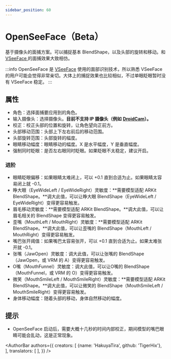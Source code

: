 ```yaml
---
sidebar_position: 60
---
```


# OpenSeeFace（Beta）

基于摄像头的面捕方案。可以捕捉基本 BlendShape，以及头部的旋转和移动。和 [VSeeFace ](https://www.vseeface.icu/)的面捕效果大致相仿。

:::info
OpenSeeFace 是 [VSeeFace](https://www.vseeface.icu/) 使用的面部识别技术，所以熟悉 VSeeFace 的用户可能会觉得非常亲切。大体上的捕捉效果也比较相似，不过单眼眨眼暂时没有 VSeeFace 稳定。
:::

## 属性

* 角色：选择面捕要应用到的角色。
* 输入摄像头：选择摄像头。**目前不支持 IP 摄像头（例如** [**DroidCam**](https://play.google.com/store/apps/details?id=com.dev47apps.droidcam\&hl=en\_US\&gl=US\&pli=1)**）。**
* 校正：校正头部的位置和旋转，让角色望向正前方。
* 头部移动范围：头部上下左右前后的移动范围。
* 头部旋转范围：头部旋转的幅度。
* 眼睛移动幅度：眼睛移动的幅度。X 是水平幅度，Y 是垂直幅度。
* 强制同时眨眼：是否左右眼同时眨眼。如果眨眼不太稳定，建议开启。&#x20;

### 进阶

* 眼睛眨眼偏移：如果眼睛太难闭上，可以 +0.1 直到合适为止。如果眼睛太容易闭上就 -0.1。
* 睁大眼（EyeWideLeft / EyeWideRight）灵敏度：**需要模型适配 ARKit BlendShape。**调大此值，可以让睁大眼 BlendShape（EyeWideLeft / EyeWideRight）变得更容易触发。
* 眉毛移动灵敏度：**需要模型适配 ARKit BlendShape。**调大此值，可以让眉毛相关的 BlendShape 变得更容易触发。
* 歪嘴（MouthLeft / MouthRight）灵敏度：**需要模型适配 ARKit BlendShape。**调大此值，可以让歪嘴的 BlendShape（MouthLeft / MouthRight）变得更容易触发。
* 嘴巴张开阈值：如果嘴巴太容易张开，可以 +0.1 直到合适为止。如果太难张开就 -0.1。
* 张嘴（JawOpen）灵敏度：调大此值，可以让张嘴的 BlendShape（JawOpen，或 VRM 的 A）变得更容易触发。
* O嘴（MouthFunnel）灵敏度：调大此值，可以让O嘴的 BlendShape（MouthFunnel，或 VRM 的 O）变得更容易触发。
* 微笑（MouthSmileLeft / MouthSmileRight）灵敏度：**需要模型适配 ARKit BlendShape。**调大此值，可以让微笑的 BlendShape（MouthSmileLeft / MouthSmileRight）变得更容易触发。
* 身体移动幅度：随着头部的移动，身体自然移动的幅度。

## 提示

* OpenSeeFace 启动后，需要大概十几秒的时间内部校正，期间模型的嘴巴眼睛可能会乱动，这是正常现象。

<AuthorBar authors={{
  creators: [
    {name: 'HakuyaTira', github: 'TigerHix'},
  ],
  translators: [
  ],
}} />
